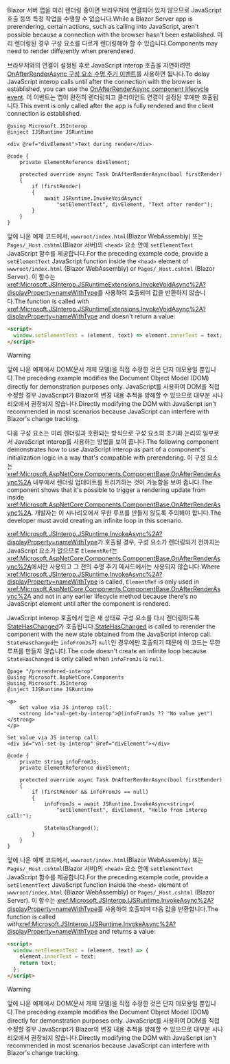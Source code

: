 <span data-ttu-id="8eaa8-101">Blazor 서버 앱을 미리 렌더링 중이면 브라우저에 연결되어 있지 않으므로 JavaScript 호출 등의 특정 작업을 수행할 수 없습니다.</span><span class="sxs-lookup"><span data-stu-id="8eaa8-101">While a Blazor Server app is prerendering, certain actions, such as calling into JavaScript, aren't possible because a connection with the browser hasn't been established.</span></span> <span data-ttu-id="8eaa8-102">미리 렌더링된 경우 구성 요소를 다르게 렌더링해야 할 수 있습니다.</span><span class="sxs-lookup"><span data-stu-id="8eaa8-102">Components may need to render differently when prerendered.</span></span>

<span data-ttu-id="8eaa8-103">브라우저와의 연결이 설정된 후로 JavaScript interop 호출을 지연하려면 [OnAfterRenderAsync 구성 요소 수명 주기 이벤트](xref:blazor/components/lifecycle#after-component-render)를 사용하면 됩니다.</span><span class="sxs-lookup"><span data-stu-id="8eaa8-103">To delay JavaScript interop calls until after the connection with the browser is established, you can use the [OnAfterRenderAsync component lifecycle event](xref:blazor/components/lifecycle#after-component-render).</span></span> <span data-ttu-id="8eaa8-104">이 이벤트는 앱이 완전히 렌더링되고 클라이언트 연결이 설정된 후에만 호출됩니다.</span><span class="sxs-lookup"><span data-stu-id="8eaa8-104">This event is only called after the app is fully rendered and the client connection is established.</span></span>

```cshtml
@using Microsoft.JSInterop
@inject IJSRuntime JSRuntime

<div @ref="divElement">Text during render</div>

@code {
    private ElementReference divElement;

    protected override async Task OnAfterRenderAsync(bool firstRender)
    {
        if (firstRender)
        {
            await JSRuntime.InvokeVoidAsync(
                "setElementText", divElement, "Text after render");
        }
    }
}
```

<span data-ttu-id="8eaa8-105">앞에 나온 예제 코드에서, `wwwroot/index.html`(Blazor WebAssembly) 또는 `Pages/_Host.cshtml`(Blazor 서버)의 `<head>` 요소 안에 `setElementText` JavaScript 함수를 제공합니다.</span><span class="sxs-lookup"><span data-stu-id="8eaa8-105">For the preceding example code, provide a `setElementText` JavaScript function inside the `<head>` element of `wwwroot/index.html` (Blazor WebAssembly) or `Pages/_Host.cshtml` (Blazor Server).</span></span> <span data-ttu-id="8eaa8-106">이 함수는 <xref:Microsoft.JSInterop.JSRuntimeExtensions.InvokeVoidAsync%2A?displayProperty=nameWithType>를 사용하여 호출되며 값을 반환하지 않습니다.</span><span class="sxs-lookup"><span data-stu-id="8eaa8-106">The function is called with <xref:Microsoft.JSInterop.JSRuntimeExtensions.InvokeVoidAsync%2A?displayProperty=nameWithType> and doesn't return a value:</span></span>

```html
<script>
  window.setElementText = (element, text) => element.innerText = text;
</script>
```

> [!WARNING]
> <span data-ttu-id="8eaa8-107">앞에 나온 예제에서 DOM(문서 개체 모델)을 직접 수정한 것은 단지 데모용일 뿐입니다.</span><span class="sxs-lookup"><span data-stu-id="8eaa8-107">The preceding example modifies the Document Object Model (DOM) directly for demonstration purposes only.</span></span> <span data-ttu-id="8eaa8-108">JavaScript를 사용하여 DOM을 직접 수정할 경우 JavaScript가 Blazor의 변경 내용 추적을 방해할 수 있으므로 대부분 시나리오에서 권장되지 않습니다.</span><span class="sxs-lookup"><span data-stu-id="8eaa8-108">Directly modifying the DOM with JavaScript isn't recommended in most scenarios because JavaScript can interfere with Blazor's change tracking.</span></span>

<span data-ttu-id="8eaa8-109">다음 구성 요소는 미리 렌더링과 호환되는 방식으로 구성 요소의 초기화 논리의 일부로서 JavaScript interop를 사용하는 방법을 보여 줍니다.</span><span class="sxs-lookup"><span data-stu-id="8eaa8-109">The following component demonstrates how to use JavaScript interop as part of a component's initialization logic in a way that's compatible with prerendering.</span></span> <span data-ttu-id="8eaa8-110">이 구성 요소는 <xref:Microsoft.AspNetCore.Components.ComponentBase.OnAfterRenderAsync%2A> 내부에서 렌더링 업데이트를 트리거하는 것이 가능함을 보여 줍니다.</span><span class="sxs-lookup"><span data-stu-id="8eaa8-110">The component shows that it's possible to trigger a rendering update from inside <xref:Microsoft.AspNetCore.Components.ComponentBase.OnAfterRenderAsync%2A>.</span></span> <span data-ttu-id="8eaa8-111">개발자는 이 시나리오에서 무한 루프를 만들지 않도록 주의해야 합니다.</span><span class="sxs-lookup"><span data-stu-id="8eaa8-111">The developer must avoid creating an infinite loop in this scenario.</span></span>

<span data-ttu-id="8eaa8-112"><xref:Microsoft.JSInterop.JSRuntime.InvokeAsync%2A?displayProperty=nameWithType>가 호출될 경우, 구성 요소가 렌더링되기 전까지는 JavaScript 요소가 없으므로 `ElementRef`는 <xref:Microsoft.AspNetCore.Components.ComponentBase.OnAfterRenderAsync%2A>에서만 사용되고 그 전의 수명 주기 메서드에서는 사용되지 않습니다.</span><span class="sxs-lookup"><span data-stu-id="8eaa8-112">Where <xref:Microsoft.JSInterop.JSRuntime.InvokeAsync%2A?displayProperty=nameWithType> is called, `ElementRef` is only used in <xref:Microsoft.AspNetCore.Components.ComponentBase.OnAfterRenderAsync%2A> and not in any earlier lifecycle method because there's no JavaScript element until after the component is rendered.</span></span>

<span data-ttu-id="8eaa8-113">JavaScript interop 호출에서 얻은 새 상태로 구성 요소를 다시 렌더링하도록 [StateHasChanged](xref:blazor/components/lifecycle#state-changes)가 호출됩니다.</span><span class="sxs-lookup"><span data-stu-id="8eaa8-113">[StateHasChanged](xref:blazor/components/lifecycle#state-changes) is called to rerender the component with the new state obtained from the JavaScript interop call.</span></span> <span data-ttu-id="8eaa8-114">`StateHasChanged`는 `infoFromJs`가 `null`인 경우에만 호출되기 때문에 이 코드는 무한 루프를 만들지 않습니다.</span><span class="sxs-lookup"><span data-stu-id="8eaa8-114">The code doesn't create an infinite loop because `StateHasChanged` is only called when `infoFromJs` is `null`.</span></span>

```cshtml
@page "/prerendered-interop"
@using Microsoft.AspNetCore.Components
@using Microsoft.JSInterop
@inject IJSRuntime JSRuntime

<p>
    Get value via JS interop call:
    <strong id="val-get-by-interop">@(infoFromJs ?? "No value yet")</strong>
</p>

Set value via JS interop call:
<div id="val-set-by-interop" @ref="divElement"></div>

@code {
    private string infoFromJs;
    private ElementReference divElement;

    protected override async Task OnAfterRenderAsync(bool firstRender)
    {
        if (firstRender && infoFromJs == null)
        {
            infoFromJs = await JSRuntime.InvokeAsync<string>(
                "setElementText", divElement, "Hello from interop call!");

            StateHasChanged();
        }
    }
}
```

<span data-ttu-id="8eaa8-115">앞에 나온 예제 코드에서, `wwwroot/index.html`(Blazor WebAssembly) 또는 `Pages/_Host.cshtml`(Blazor 서버)의 `<head>` 요소 안에 `setElementText` JavaScript 함수를 제공합니다.</span><span class="sxs-lookup"><span data-stu-id="8eaa8-115">For the preceding example code, provide a `setElementText` JavaScript function inside the `<head>` element of `wwwroot/index.html` (Blazor WebAssembly) or `Pages/_Host.cshtml` (Blazor Server).</span></span> <span data-ttu-id="8eaa8-116">이 함수는 <xref:Microsoft.JSInterop.IJSRuntime.InvokeAsync%2A?displayProperty=nameWithType>를 사용하여 호출되며 다음 값을 반환합니다.</span><span class="sxs-lookup"><span data-stu-id="8eaa8-116">The function is called with<xref:Microsoft.JSInterop.IJSRuntime.InvokeAsync%2A?displayProperty=nameWithType> and returns a value:</span></span>

```html
<script>
  window.setElementText = (element, text) => {
    element.innerText = text;
    return text;
  };
</script>
```

> [!WARNING]
> <span data-ttu-id="8eaa8-117">앞에 나온 예제에서 DOM(문서 개체 모델)을 직접 수정한 것은 단지 데모용일 뿐입니다.</span><span class="sxs-lookup"><span data-stu-id="8eaa8-117">The preceding example modifies the Document Object Model (DOM) directly for demonstration purposes only.</span></span> <span data-ttu-id="8eaa8-118">JavaScript를 사용하여 DOM을 직접 수정할 경우 JavaScript가 Blazor의 변경 내용 추적을 방해할 수 있으므로 대부분 시나리오에서 권장되지 않습니다.</span><span class="sxs-lookup"><span data-stu-id="8eaa8-118">Directly modifying the DOM with JavaScript isn't recommended in most scenarios because JavaScript can interfere with Blazor's change tracking.</span></span>
